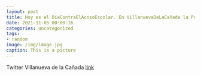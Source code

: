 ```yaml
---
layout: post
title: Hoy es el DíaContraElAcosoEscolar. En VillanuevaDeLaCañada la Policía Local cuenta con una Unidad de Agente Tutor que realiza ...
date: 2021-11-05 00:00:16
categories: uncategorized
tags:
- random
image: /img/image.jpg
caption: This is a picture
---
```

Twitter Villanueva de la Cañada [link](https://twitter.com/AytoVDLCanada/status/1456226851853045761)
